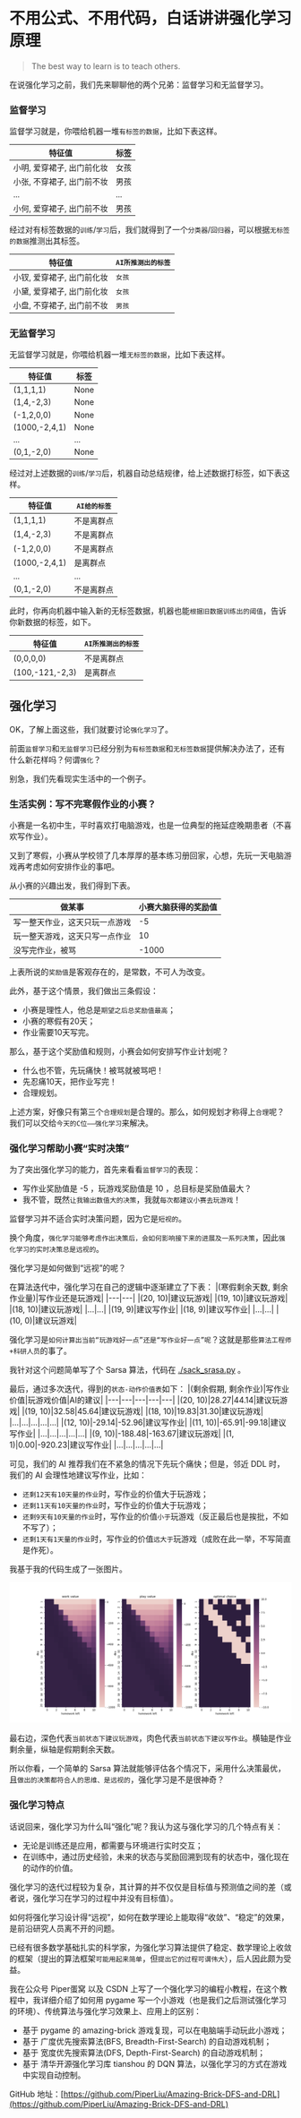 # 不用公式、不用代码，白话讲讲强化学习原理
> The best way to learn is to teach others.

在说强化学习之前，我们先来聊聊他的两个兄弟：监督学习和无监督学习。

### 监督学习
监督学习就是，你喂给机器一堆`有标签的数据`，比如下表这样。

|特征值|标签|
|---|---|
|小明, 爱穿裙子, 出门前化妆|女孩|
|小张, 不穿裙子, 出门前不妆|男孩|
|...|...|
|小何, 爱穿裙子, 出门前不妆|男孩|

经过对有标签数据的`训练`/`学习`后，我们就得到了一个`分类器`/`回归器`，可以根据`无标签的数据`推测出其标签。

|特征值|`AI所推测出的标签`|
|---|---|
|小钗, 爱穿裙子, 出门前化妆|`女孩`|
|小黛, 爱穿裙子, 出门前化妆|`女孩`|
|小盘, 不穿裙子, 出门前不妆|`男孩`|

### 无监督学习
无监督学习就是，你喂给机器一堆`无标签的数据`，比如下表这样。

|特征值|标签|
|---|---|
|(1,1,1,1)|None|
|(1,4,-2,3)|None|
|(-1,2,0,0)|None|
|(1000,-2,4,1)|None|
|...|...|
|(0,1,-2,0)|None|

经过对上述数据的`训练`/`学习`后，机器自动总结规律，给上述数据打标签，如下表这样。

|特征值|`AI给的标签`|
|---|---|
|(1,1,1,1)|不是离群点|
|(1,4,-2,3)|不是离群点|
|(-1,2,0,0)|不是离群点|
|(1000,-2,4,1)|是离群点|
|...|...|
|(0,1,-2,0)|不是离群点|

此时，你再向机器中输入新的无标签数据，机器也能`根据旧数据训练出的阈值`，告诉你新数据的标签，如下。

|特征值|`AI所推测出的标签`|
|---|---|
|(0,0,0,0)|不是离群点|
|(100,-121,-2,3)|是离群点|

## 强化学习
OK，了解上面这些，我们就要讨论`强化学习`了。

前面`监督学习`和`无监督学习`已经分别为`有标签数据`和`无标签数据`提供解决办法了，还有什么新花样吗？何谓`强化`？

别急，我们先看现实生活中的一个例子。

### 生活实例：写不完寒假作业的小赛？
小赛是一名初中生，平时喜欢打电脑游戏，也是一位典型的拖延症晚期患者（不喜欢写作业）。

又到了寒假，小赛从学校领了几本厚厚的基本练习册回家，心想，先玩一天电脑游戏再考虑如何安排作业的事吧。

从小赛的兴趣出发，我们得到下表。

|做某事|小赛大脑获得的奖励值|
|---|---|
|写一整天作业，这天只玩一点游戏|-5|
|玩一整天游戏，这天只写一点作业|10|
|没写完作业，被骂|-1000|

上表所说的`奖励值`是客观存在的，是常数，不可人为改变。

此外，基于这个情景，我们做出三条假设：
- 小赛是理性人，他总是`期望之后总奖励值最高`；
- 小赛的寒假有20天；
- 作业需要10天写完。

那么，基于这个奖励值和规则，小赛会如何安排写作业计划呢？
- 什么也不管，先玩痛快！被骂就被骂吧！
- 先忍痛10天，把作业写完！
- 合理规划。

上述方案，好像只有第三个`合理规划`是合理的。那么，如何规划才称得上`合理`呢？我们可以交给`今天的C位——强化学习`来解决。

### 强化学习帮助小赛“实时决策”
为了突出强化学习的能力，首先来看看`监督学习`的表现：
- 写作业奖励值是 -5 ，玩游戏奖励值是 10 ，总目标是奖励值最大？
- 我不管，既然`让我输出数值大的决策`，我就`每次都建议小赛去玩游戏`！

监督学习并不适合实时决策问题，因为它是`短视的`。

换个角度，`强化学习能够考虑作出决策后，会如何影响接下来的进展及一系列决策`，因此`强化学习的实时决策总是远视的`。

强化学习是如何做到“远视”的呢？

在算法迭代中，强化学习在自己的逻辑中逐渐建立了下表：
|(寒假剩余天数, 剩余作业量)|写作业还是玩游戏|
|---|---|
|(20, 10)|建议玩游戏|
|(19, 10)|建议玩游戏|
|(18, 10)|建议玩游戏|
|...|...|
|(19, 9)|建议写作业|
|(18, 9)|建议写作业|
|...|...|
|(10, 0)|建议玩游戏|

强化学习是`如何计算出当前“玩游戏好一点”还是“写作业好一点”呢`？这就是那些`算法工程师+科研人员`的事了。

我针对这个问题简单写了个 Sarsa 算法，代码在 [./sack_srasa.py](./sack_srasa.py) 。

最后，通过多次迭代，得到的`状态-动作价值表`如下：
|(剩余假期, 剩余作业)|写作业价值|玩游戏价值|AI的建议|
|---|---|---|---|---|
|(20, 10)|28.27|44.14|建议玩游戏|
|(19, 10)|32.58|45.64|建议玩游戏|
|(18, 10)|19.83|31.30|建议玩游戏|
|...|...|...|...|...|
|(12, 10)|-29.14|-52.96|建议写作业|
|(11, 10)|-65.91|-99.18|建议写作业|
|...|...|...|...|...|
|(9, 10)|-188.48|-163.67|建议玩游戏|
|(1, 1)|0.00|-920.23|建议写作业|
|...|...|...|...|...|

可见，我们的 AI 推荐我们在不紧急的情况下先玩个痛快；但是，邻近 DDL 时，我们的 AI 会理性地建议写作业，比如：
- `还剩12天有10天量的作业`时，写作业的价值大于玩游戏；
- `还剩11天有10天量的作业`时，写作业的价值大于玩游戏；
- `还剩9天有10天量的作业`时，写作业的价值`小于`玩游戏（反正最后也是挨批，不如不写了）；
- `还剩1天有1天量的作业`时，写作业的价值`远大于`玩游戏（成败在此一举，不写简直是作死）。

我基于我的代码生成了一张图片。

![](../images/sack_sarsa_qvalue.png)

最右边，深色代表`当前状态下建议玩游戏`，肉色代表`当前状态下建议写作业`。横轴是作业剩余量，纵轴是假期剩余天数。

所以你看，一个简单的 Sarsa 算法就能够评估各个情况下，采用什么决策最优，且`做出的决策都符合人的思维、是远视的`，强化学习是不是很神奇？

### 强化学习特点
话说回来，强化学习为什么叫“强化”呢？我认为这与强化学习的几个特点有关：
- 无论是训练还是应用，都需要与环境进行实时交互；
- 在训练中，通过历史经验，未来的状态与奖励回溯到现有的状态中，强化现在的动作的价值。

强化学习的迭代过程较为复杂，其计算的并不仅仅是目标值与预测值之间的差（或者说，强化学习在学习的过程中并没有目标值）。

如何将强化学习设计得“远视”，如何在数学理论上能取得“收敛”、“稳定”的效果，是前沿研究人员离不开的问题。

已经有很多数学基础扎实的科学家，为强化学习算法提供了稳定、数学理论上收敛的框架（提出的算法框架`可能用起来简单`，但`提出它的过程可谓伟大`），后人因此颇为受益。

我在公众号 Piper蛋窝 以及 CSDN 上写了一个强化学习的编程小教程，在这个教程中，我详细介绍了如何用 pygame 写一个小游戏（也是我们之后测试强化学习的环境）、传统算法与强化学习效果上、应用上的区别：
- 基于 pygame 的 amazing-brick 游戏复现，可以在电脑端手动玩此小游戏；
- 基于 广度优先搜索算法(BFS, Breadth-First-Search) 的自动游戏机制；
- 基于 宽度优先搜索算法(DFS, Depth-First-Search) 的自动游戏机制；
- 基于 清华开源强化学习库 tianshou 的 DQN 算法，以强化学习的方式在游戏中实现自动控制。

GitHub 地址：[https://github.com/PiperLiu/Amazing-Brick-DFS-and-DRL](https://github.com/PiperLiu/Amazing-Brick-DFS-and-DRL)
